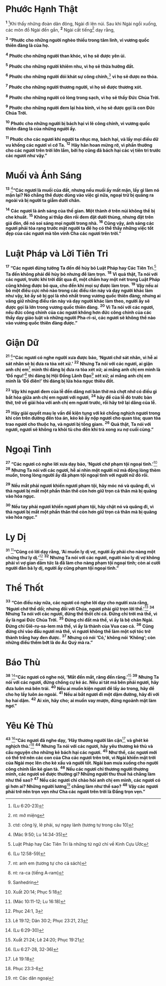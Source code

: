 # Phước Hạnh Thật
<sup><b>1</b></sup> [^1@-46690bcb-1ed0-4222-b1d8-398094e47937]Khi thấy những đoàn dân đông, Ngài đi lên núi. Sau khi Ngài ngồi xuống, các môn đồ Ngài đến gần, <sup><b>2</b></sup> Ngài cất tiếng[^1-46690bcb-1ed0-4222-b1d8-398094e47937] dạy rằng,

<sup><b>3</b></sup> **“Phước cho những người nghèo thiếu trong tâm linh, vì vương quốc thiên đàng là của họ.**

<sup><b>4</b></sup> **Phước cho những người than khóc, vì họ sẽ được yên ủi.**

<sup><b>5</b></sup> **Phước cho những người khiêm nhu, vì họ sẽ thừa hưởng đất.**

<sup><b>6</b></sup> **Phước cho những người đói khát sự công chính,**[^2-46690bcb-1ed0-4222-b1d8-398094e47937] **vì họ sẽ được no thỏa.**

<sup><b>7</b></sup> **Phước cho những người thương người, vì họ sẽ được thương xót.**

<sup><b>8</b></sup> **Phước cho những người có lòng trong sạch, vì họ sẽ thấy Đức Chúa Trời.**

<sup><b>9</b></sup> **Phước cho những người đem lại hòa bình, vì họ sẽ được gọi là con Đức Chúa Trời.**

<sup><b>10</b></sup> **Phước cho những người bị bách hại vì lẽ công chính, vì vương quốc thiên đàng là của những người ấy.**

<sup><b>11</b></sup> **Phước cho các ngươi khi người ta nhục mạ, bách hại, và lấy mọi điều dữ vu khống các ngươi vì cớ Ta.** <sup><b>12</b></sup> **Hãy hân hoan mừng rỡ, vì phần thưởng cho các ngươi trên trời lớn lắm, bởi họ cũng đã bách hại các vị tiên tri trước các ngươi như vậy.”**


# Muối và Ánh Sáng
<sup><b>13</b></sup> [^2@-46690bcb-1ed0-4222-b1d8-398094e47937]**“Các ngươi là muối của đất, nhưng nếu muối ấy mất mặn, lấy gì làm nó mặn lại? Nó chẳng thể được dùng vào việc gì nữa, ngoại trừ bị quăng ra ngoài và bị người ta giẫm dưới chân.**

<sup><b>14</b></sup> **Các ngươi là ánh sáng của thế gian. Một thành ở trên núi không thể bị che khuất.** <sup><b>15</b></sup> **Không ai thắp đèn rồi đem đặt dưới thùng, nhưng đặt trên giá đèn, để nó soi sáng mọi người trong nhà.** <sup><b>16</b></sup> **Cũng vậy, ánh sáng các ngươi phải tỏa rạng trước mặt người ta để họ có thể thấy những việc tốt đẹp của các ngươi mà tôn vinh Cha các ngươi trên trời.”**


# Luật Pháp và Lời Tiên Tri
<sup><b>17</b></sup> **“Các ngươi đừng tưởng Ta đến để hủy bỏ Luật Pháp hay Các Tiên Tri.**[^3-46690bcb-1ed0-4222-b1d8-398094e47937] **Ta đến không phải để hủy bỏ nhưng để làm trọn.** <sup><b>18</b></sup> **Vì quả thật, Ta nói với các ngươi, trước khi trời đất qua đi, một chấm hay một nét trong Luật Pháp cũng không được bỏ qua, cho đến khi mọi sự được làm trọn.** <sup><b>19</b></sup> **Vậy nếu ai bỏ một điều cực nhỏ nào trong các điều răn này và dạy người khác làm như vậy, kẻ ấy sẽ bị gọi là nhỏ nhất trong vương quốc thiên đàng; nhưng ai vâng giữ những điều răn này và dạy người khác làm theo, người ấy sẽ được gọi là lớn trong vương quốc thiên đàng.** <sup><b>20</b></sup> **Vì Ta nói với các ngươi, nếu đức công chính của các ngươi không hơn đức công chính của các thầy dạy giáo luật và những người Pha-ri-si, các ngươi sẽ không thể nào vào vương quốc thiên đàng được.”**


# Giận Dữ
<sup><b>21</b></sup> [^3@-46690bcb-1ed0-4222-b1d8-398094e47937]**“Các ngươi có nghe người xưa được bảo, ‘Ngươi chớ sát nhân, vì hễ ai sát nhân sẽ bị đưa ra tòa xét xử.’** <sup><b>22</b></sup> **Nhưng Ta nói với các ngươi, ai giận anh chị em**[^4-46690bcb-1ed0-4222-b1d8-398094e47937] **mình thì đáng bị đưa ra tòa xét xử; ai mắng anh chị em mình là ‘Đồ ngu!’**[^5-46690bcb-1ed0-4222-b1d8-398094e47937] **thì đáng bị Hội Đồng Lãnh Đạo**[^6-46690bcb-1ed0-4222-b1d8-398094e47937] **xét xử; ai mắng anh chị em mình là ‘Đồ điên!’ thì đáng bị lửa hỏa ngục thiêu đốt.**

<sup><b>23</b></sup> **Vậy khi ngươi đem của lễ đến dâng nơi bàn thờ mà chợt nhớ có điều gì bất hòa giữa anh chị em ngươi với ngươi,** <sup><b>24</b></sup> **hãy để của lễ đó trước bàn thờ, trở về giải hòa với anh chị em ngươi trước, rồi hãy trở lại dâng của lễ.**

<sup><b>25</b></sup> **Hãy giải quyết mau lẹ vấn đề kiện tụng với kẻ chống nghịch ngươi trong khi còn trên đường đến tòa án, kẻo kẻ ấy nộp ngươi cho quan tòa; quan tòa trao ngươi cho thuộc hạ, và ngươi bị tống giam.** <sup><b>26</b></sup> **Quả thật, Ta nói với ngươi, ngươi sẽ không ra khỏi tù cho đến khi trả xong xu nợ cuối cùng.”**


# Ngoại Tình
<sup><b>27</b></sup> **“Các ngươi có nghe lời xưa dạy bảo, ‘Ngươi chớ phạm tội ngoại tình.’**[^7-46690bcb-1ed0-4222-b1d8-398094e47937] <sup><b>28</b></sup> **Nhưng Ta nói với các ngươi, hễ ai nhìn một người nữ mà động lòng thèm muốn, trong lòng người ấy đã phạm tội ngoại tình với người nữ đó rồi.**

<sup><b>29</b></sup> **Nếu mắt phải ngươi khiến ngươi phạm tội, hãy móc nó và quăng đi, vì thà ngươi bị mất một phần thân thể còn hơn giữ trọn cả thân mà bị quăng vào hỏa ngục.**

<sup><b>30</b></sup> **Nếu tay phải ngươi khiến ngươi phạm tội, hãy chặt nó và quăng đi, vì thà ngươi bị mất một phần thân thể còn hơn giữ trọn cả thân mà bị quăng vào hỏa ngục.”**


# Ly Dị
<sup><b>31</b></sup> [^4@-46690bcb-1ed0-4222-b1d8-398094e47937]**“Cũng có lời dạy rằng, ‘Ai muốn ly dị vợ, người ấy phải cho nàng một chứng thư ly dị.’**[^8-46690bcb-1ed0-4222-b1d8-398094e47937] <sup><b>32</b></sup> **Nhưng Ta nói với các ngươi, người nào ly dị vợ không phải vì vợ gian dâm tức là đã làm cho nàng phạm tội ngoại tình; còn ai cưới người đàn bà ly dị, người ấy cũng phạm tội ngoại tình.”**


# Thề Thốt
<sup><b>33</b></sup> **“Còn điều này nữa, các ngươi có nghe lời dạy cho người xưa rằng, ‘Ngươi chớ thề dối; nhưng đối với Chúa, ngươi phải giữ trọn lời thề.’**[^9-46690bcb-1ed0-4222-b1d8-398094e47937] <sup><b>34</b></sup> **Nhưng Ta nói với các ngươi, đừng thề thốt chi cả. Đừng chỉ trời mà thề, vì ấy là ngai Đức Chúa Trời.** <sup><b>35</b></sup> **Đừng chỉ đất mà thề, vì ấy là bệ chân Ngài. Đừng chỉ Giê-ru-sa-lem mà thề, vì ấy là thành của Vua cao cả.** <sup><b>36</b></sup> **Cũng đừng chỉ vào đầu ngươi mà thề, vì ngươi không thể làm một sợi tóc trở thành trắng hay đen được.** <sup><b>37</b></sup> **Nhưng có nói ‘Có,’ không nói ‘Không’; còn những điều thêm bớt là do Ác Quỷ mà ra.”**


# Báo Thù
<sup><b>38</b></sup> [^5@-46690bcb-1ed0-4222-b1d8-398094e47937]**“Các ngươi có nghe nói, ‘Mắt đền mắt, răng đền răng.’**[^10-46690bcb-1ed0-4222-b1d8-398094e47937] <sup><b>39</b></sup> **Nhưng Ta nói với các ngươi, đừng chống cự kẻ ác. Nếu ai tát má bên phải ngươi, hãy đưa luôn má bên trái.** <sup><b>40</b></sup> **Nếu ai muốn kiện ngươi để lấy áo trong, hãy để cho họ lấy luôn áo ngoài.** <sup><b>41</b></sup> **Nếu ai bắt ngươi đi một dặm đường, hãy đi với họ hai dặm.** <sup><b>42</b></sup> **Ai xin, hãy cho; ai muốn vay mượn, đừng ngoảnh mặt làm ngơ.”**


# Yêu Kẻ Thù
<sup><b>43</b></sup> [^6@-46690bcb-1ed0-4222-b1d8-398094e47937]**“Các ngươi đã nghe dạy, ‘Hãy thương người lân cận**[^11-46690bcb-1ed0-4222-b1d8-398094e47937] **và ghét kẻ nghịch thù.’**[^12-46690bcb-1ed0-4222-b1d8-398094e47937] <sup><b>44</b></sup> **Nhưng Ta nói với các ngươi, hãy yêu thương kẻ thù và cầu nguyện cho những kẻ bách hại các ngươi.** <sup><b>45</b></sup> **Như thế, các ngươi mới có thể trở nên các con của Cha các ngươi trên trời, vì Ngài khiến mặt trời của Ngài mọc lên cho kẻ xấu và người tốt. Ngài ban mưa xuống cho người công chính lẫn kẻ gian tà.** <sup><b>46</b></sup> **Nếu các ngươi chỉ thương người thương mình, các ngươi sẽ được thưởng gì? Những người thu thuế há chẳng làm như thế sao?** <sup><b>47</b></sup> **Nếu các ngươi chỉ chào hỏi anh chị em mình, các ngươi có gì hơn ai? Những người lương**[^13-46690bcb-1ed0-4222-b1d8-398094e47937] **chẳng làm như thế sao?** <sup><b>48</b></sup> **Vậy các ngươi phải trở nên trọn vẹn như Cha các ngươi trên trời là Đấng trọn vẹn.”**

[^1-46690bcb-1ed0-4222-b1d8-398094e47937]: nt: mở miệng
[^2-46690bcb-1ed0-4222-b1d8-398094e47937]: ctd: công lý, lẽ phải, sự ngay lành (tương tự trong câu 10)
[^3-46690bcb-1ed0-4222-b1d8-398094e47937]: Luật Pháp hay Các Tiên Tri là những từ ngữ chỉ về Kinh Cựu Ước
[^4-46690bcb-1ed0-4222-b1d8-398094e47937]: nt: anh em (tương tự cho cả sách)
[^5-46690bcb-1ed0-4222-b1d8-398094e47937]: nt: ra-ca (tiếng A-ram)
[^6-46690bcb-1ed0-4222-b1d8-398094e47937]: Sanhedrin
[^7-46690bcb-1ed0-4222-b1d8-398094e47937]: Xuất 20:14; Phục 5:18
[^8-46690bcb-1ed0-4222-b1d8-398094e47937]: Phục 24:1, 3
[^9-46690bcb-1ed0-4222-b1d8-398094e47937]: Lê 19:12; Dân 30:2; Phục 23:21, 23
[^10-46690bcb-1ed0-4222-b1d8-398094e47937]: Xuất 21:24; Lê 24:20; Phục 19:21
[^11-46690bcb-1ed0-4222-b1d8-398094e47937]: Lê 19:18
[^12-46690bcb-1ed0-4222-b1d8-398094e47937]: Phục 23:3-6
[^13-46690bcb-1ed0-4222-b1d8-398094e47937]: nt: Các dân ngoại
[^1@-46690bcb-1ed0-4222-b1d8-398094e47937]: (Lu 6:20-23)
[^2@-46690bcb-1ed0-4222-b1d8-398094e47937]: (Mác 9:50; Lu 14:34-35)
[^3@-46690bcb-1ed0-4222-b1d8-398094e47937]: (Lu 12:58-59)
[^4@-46690bcb-1ed0-4222-b1d8-398094e47937]: (Mác 10:11-12; Lu 16:18)
[^5@-46690bcb-1ed0-4222-b1d8-398094e47937]: (Lu 6:29-30)
[^6@-46690bcb-1ed0-4222-b1d8-398094e47937]: (Lu 6:27-28, 32-36)